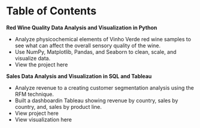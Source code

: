 # Table of Contents


**Red Wine Quality Data Analysis and Visualization in Python**
* Analyze physicochemical elements of Vinho Verde red wine samples to see what can affect the overall sensory quality of the wine.
* Use NumPy, Matplotlib, Pandas, and Seaborn to clean, scale, and visualize data. 
* View the project here

**Sales Data Analysis and Visualization in SQL and Tableau**
* Analyze revenue to a creating customer segmentation analysis using the RFM technique. 
* Built a dashboardin Tableau showing revenue by country, sales by country, and, sales by product line. 
* View project here
* View visualization here

